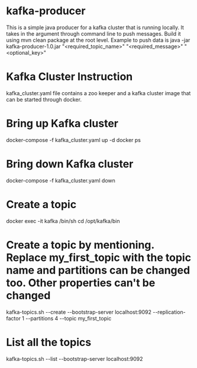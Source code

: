 # kafka-producer

This is a simple java producer for a kafka cluster that is running locally. It takes in 
the argument through command line to push messages. 
Build it using mvn clean package at the root level. Example to push data is 
java -jar kafka-producer-1.0.jar "<required_topic_name>" "<required_message>" "<optional_key>"


# Kafka Cluster Instruction
kafka_cluster.yaml file contains a zoo keeper and a kafka cluster image that can be started 
through docker. 

# Bring up Kafka cluster 
docker-compose -f kafka_cluster.yaml up -d 
docker ps
# Bring down Kafka cluster
docker-compose -f kafka_cluster.yaml down

# Create a topic
docker exec -it kafka /bin/sh
cd /opt/kafka/bin
# Create a topic by mentioning. Replace my_first_topic with the topic name and partitions can be changed too. Other properties can't be changed
kafka-topics.sh --create --bootstrap-server localhost:9092 --replication-factor 1 --partitions 4 --topic my_first_topic
# List all the topics
kafka-topics.sh --list --bootstrap-server localhost:9092